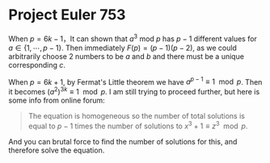 # Project Euler 753 

When $p=6k-1$，It can shown that $a^3 \text{ mod }p$ has $p-1$ different values for $a\in\{1,\cdots,p-1\}$. Then immediately  $F(p)=(p-1)(p-2)$, as we could arbitrarily choose 2 numbers to be $a$ and $b$ and there must be a unique corresponding $c$.

When $p=6k+1$, by Fermat's Little theorem we have $a^{p-1}\equiv 1 \mod p$. Then it becomes $(a^2)^{3k}\equiv1 \mod p$. I am still trying to proceed further, but here is some info from online forum:

>The equation is homogeneous so the number of total solutions is equal to $p-1$ times the number of solutions to $x^3 + 1 \equiv z^3 \mod p$. 

And you can brutal force to find the number of solutions for this, and therefore solve the equation.